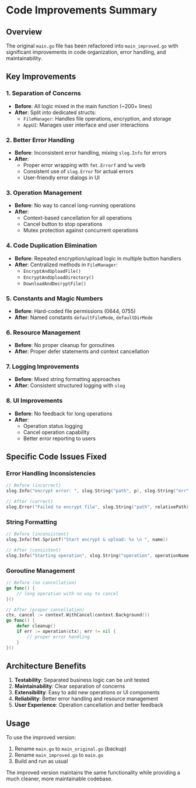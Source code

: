 # Code Improvements Summary

## Overview

The original `main.go` file has been refactored into `main_improved.go` with significant improvements in code organization, error handling, and maintainability.

## Key Improvements

### 1. **Separation of Concerns**

- **Before**: All logic mixed in the main function (~200+ lines)
- **After**: Split into dedicated structs:
  - `FileManager`: Handles file operations, encryption, and storage
  - `AppUI`: Manages user interface and user interactions

### 2. **Better Error Handling**

- **Before**: Inconsistent error handling, mixing `slog.Info` for errors
- **After**:
  - Proper error wrapping with `fmt.Errorf` and `%w` verb
  - Consistent use of `slog.Error` for actual errors
  - User-friendly error dialogs in UI

### 3. **Operation Management**

- **Before**: No way to cancel long-running operations
- **After**:
  - Context-based cancellation for all operations
  - Cancel button to stop operations
  - Mutex protection against concurrent operations

### 4. **Code Duplication Elimination**

- **Before**: Repeated encryption/upload logic in multiple button handlers
- **After**: Centralized methods in `FileManager`:
  - `EncryptAndUploadFile()`
  - `EncryptAndUploadDirectory()`
  - `DownloadAndDecryptFile()`

### 5. **Constants and Magic Numbers**

- **Before**: Hard-coded file permissions (0644, 0755)
- **After**: Named constants `defaultFileMode`, `defaultDirMode`

### 6. **Resource Management**

- **Before**: No proper cleanup for goroutines
- **After**: Proper defer statements and context cancellation

### 7. **Logging Improvements**

- **Before**: Mixed string formatting approaches
- **After**: Consistent structured logging with `slog`

### 8. **UI Improvements**

- **Before**: No feedback for long operations
- **After**:
  - Operation status logging
  - Cancel operation capability
  - Better error reporting to users

## Specific Code Issues Fixed

### Error Handling Inconsistencies

```go
// Before (incorrect)
slog.Info("encrypt error: ", slog.String("path", p), slog.String("err", e2.Error()))

// After (correct)
slog.Error("Failed to encrypt file", slog.String("path", relativePath), slog.String("error", err.Error()))
```

### String Formatting

```go
// Before (inconsistent)
slog.Info(fmt.Sprintf("Start encrypt & upload: %s \n ", name))

// After (consistent)
slog.Info("Starting operation", slog.String("operation", operationName))
```

### Goroutine Management

```go
// Before (no cancellation)
go func() {
    // long operation with no way to cancel
}()

// After (proper cancellation)
ctx, cancel := context.WithCancel(context.Background())
go func() {
    defer cleanup()
    if err := operation(ctx); err != nil {
        // proper error handling
    }
}()
```

## Architecture Benefits

1. **Testability**: Separated business logic can be unit tested
2. **Maintainability**: Clear separation of concerns
3. **Extensibility**: Easy to add new operations or UI components
4. **Reliability**: Better error handling and resource management
5. **User Experience**: Operation cancellation and better feedback

## Usage

To use the improved version:

1. Rename `main.go` to `main_original.go` (backup)
2. Rename `main_improved.go` to `main.go`
3. Build and run as usual

The improved version maintains the same functionality while providing a much cleaner, more maintainable codebase.

